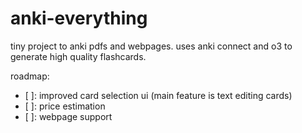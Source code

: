 # anki-everything

tiny project to anki pdfs and webpages. uses anki connect and o3 to generate high quality flashcards.

roadmap:
- [ ]: improved card selection ui (main feature is text editing cards)
- [ ]: price estimation
- [ ]: webpage support